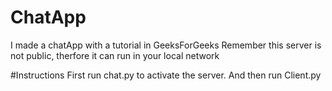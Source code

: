 # ChatApp
I made a chatApp with a tutorial in GeeksForGeeks
Remember this server is not public, therfore it can run in your local network

#Instructions
First run chat.py to activate the server. And then run Client.py
